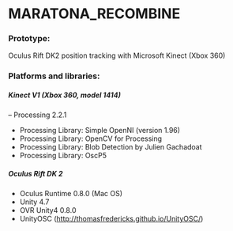 # MARATONA_RECOMBINE

### Prototype:

Oculus Rift DK2 position tracking with Microsoft Kinect (Xbox 360)

### Platforms and libraries:

##### Kinect V1 (Xbox 360, model 1414)

– Processing 2.2.1
- Processing Library: Simple OpenNI (version 1.96)
- Processing Library: OpenCV for Processing
- Processing Library: Blob Detection by Julien Gachadoat
- Processing Library: OscP5


##### Oculus Rift DK 2

 - Oculus Runtime 0.8.0 (Mac OS)
 - Unity 4.7
 - OVR Unity4 0.8.0
 - UnityOSC (http://thomasfredericks.github.io/UnityOSC/)